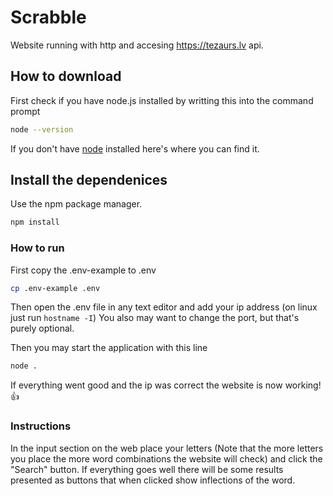 # Scrabble
Website running with http and accesing https://tezaurs.lv api.

## How to download
First check if you have node.js installed by writting this into the command prompt
```bash
node --version
```

If you don't have [node](https://nodejs.org/en/download/) installed here's where you can find it.

## Install the dependenices
Use the npm package manager.
```bash
npm install
```

### How to run
First copy the .env-example to .env
```bash
cp .env-example .env
```
Then open the .env file in any text editor and add your ip address (on linux just run `hostname -I`)
You also may want to change the port, but that's purely optional.

Then you may start the application with this line
```bash
node .
```
If everything went good and the ip was correct the website is now working! 👍

### Instructions
In the input section on the web place your letters (Note that the more letters you place the more word combinations the website will check)
and click the "Search" button. If everything goes well there will be some results presented as buttons that when clicked show inflections of the word.